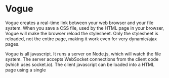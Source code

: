 # Vogue

Vogue creates a real-time link between your web browser and your file system. When you save 
a CSS file, used by the HTML page in your browser, Vogue will make the browser reload the 
stylesheet. Only the stylesheet is reloaded, not the entire page, making it work even for 
very dynamic/ajax pages.

Vogue is all javascript. It runs a server on Node.js, which will watch the file 
system. The server accepts WebSocket connections from the client code (which uses socket.io).
The client javascript can be loaded into a HTML page using a single <script> tag.

## Usage
Run the Vogue server using node.
  node vogue.js -dir /path/to/website -port 8001

  -dir : The directory containing your website's files. Optional, defaults to the current directory.
  -port : The port used for Vogue's HTTP server. Optional, defaults to 8001.

  Open http://localhost:8001/ to see instructions for loading the Vogue client into your
  web pages.

## Demo
Vogue runs a separate HTTP server to the one running your website.
To run the demo website, for example, do something like this first:
  
  cd demo
  python -m SimpleHTTPServer

Then, from another terminal session, run Vogue:

  node src/vogue.js -dir demo

Open http://localhost:8000 (or whatever the port used by your web server is) 
to view the demo index page. The demo page has the Vogue client javascript already included.
So it will connect to the Vogue server and be watching the two CSS files used by the page.

Try editing the CSS files in the /demo/styles directory. Whenever you save, you will see the 
browser update the reflect the changes made. This is done without reloading the entire page.

Copyright (c) 2011 Andrew Davey (andrew@equin.co.uk)
